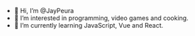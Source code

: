 - 👋 Hi, I’m @JayPeura
- 👀 I’m interested in programming, video games and cooking.
- 🌱 I’m currently learning JavaScript, Vue and React.

<!---
FelineJay/FelineJay is a ✨ special ✨ repository because its `README.md` (this file) appears on your GitHub profile.
You can click the Preview link to take a look at your changes.
--->
